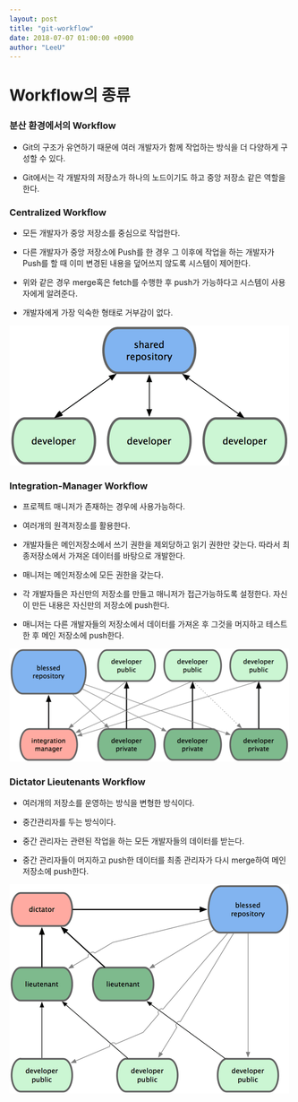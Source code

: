 ```yaml
---
layout: post
title: "git-workflow"
date: 2018-07-07 01:00:00 +0900
author: "LeeU"
---
```


Workflow의 종류
===============

### 분산 환경에서의 Workflow

-	Git의 구조가 유연하기 때문에 여러 개발자가 함께 작업하는 방식을 더 다양하게 구성할 수 있다.

-	Git에서는 각 개발자의 저장소가 하나의 노드이기도 하고 중앙 저장소 같은 역할을 한다.

### Centralized Workflow

-	모든 개발자가 중앙 저장소를 중심으로 작업한다.

-	다른 개발자가 중앙 저장소에 Push를 한 경우 그 이후에 작업을 하는 개발자가 Push를 할 때 이미 변경된 내용을 덮어쓰지 않도록 시스템이 제어한다.

-	위와 같은 경우 merge혹은 fetch를 수행한 후 push가 가능하다고 시스템이 사용자에게 알려준다.

-	개발자에게 가장 익숙한 형태로 거부감이 없다.

![중앙집중형워크플로우](/img/centralizedworkflow.png)

### Integration-Manager Workflow

-	프로젝트 매니저가 존재하는 경우에 사용가능하다.

-	여러개의 원격저장소를 활용한다.

-	개발자들은 메인저장소에서 쓰기 권한을 제외당하고 읽기 권한만 갖는다. 따라서 최종저장소에서 가져온 데이터를 바탕으로 개발한다.

-	매니저는 메인저장소에 모든 권한을 갖는다.

-	각 개발자들은 자신만의 저장소를 만들고 매니저가 접근가능하도록 설정한다. 자신이 만든 내용은 자신만의 저장소에 push한다.

-	매니저는 다른 개발자들의 저장소에서 데이터를 가져온 후 그것을 머지하고 테스트한 후 메인 저장소에 push한다.

![완성매니저형워크플로우](img/integrationmanagerworkflow.png)

### Dictator Lieutenants Workflow

-	여러개의 저장소를 운영하는 방식을 변형한 방식이다.

-	중간관리자를 두는 방식이다.

-	중간 관리자는 관련된 작업을 하는 모든 개발자들의 데이터를 받는다.

-	중간 관리자들이 머지하고 push한 데이터를 최종 관리자가 다시 merge하여 메인저장소에 push한다.

![군대식워크플로우](img/dictatorlieutenantsworkflow.png)

